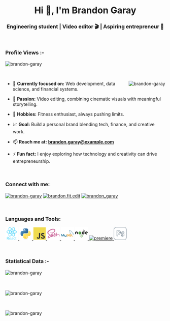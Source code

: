 <h1 align="center">Hi 👋, I'm Brandon Garay</h1>
<h3 align="center">Engineering student | Video editor 🎬 | Aspiring entrepreneur 💼</h3>

<br>

<p align="right">
  <h3>Profile Views :-</h3>
  <img src="https://komarev.com/ghpvc/?username=brandon-garay&label=Profile%20views&color=0e75b6&style=flat" alt="brandon-garay" />
</p>

<br>

<p><img align="right" src="https://github.com/Adam-pw/Adam-pw/blob/main/animation_500_kxa883sd.gif" alt="brandon-garay" /></p>

- 🎯 **Currently focused on:** Web development, data science, and financial systems.

- 🎥 **Passion:** Video editing, combining cinematic visuals with meaningful storytelling.

- 💪 **Hobbies:** Fitness enthusiast, always pushing limits.

- 📈 **Goal:** Build a personal brand blending tech, finance, and creative work.

- 📫 **Reach me at:** **brandon.garay@example.com**

- ⚡ **Fun fact:** I enjoy exploring how technology and creativity can drive entrepreneurship.

<br>

<h3 align="left">Connect with me:</h3>
<p align="left">
  <a href="https://www.linkedin.com/in/brandon-garay/" target="blank"><img align="center" src="https://raw.githubusercontent.com/rahuldkjain/github-profile-readme-generator/master/src/images/icons/Social/linked-in-alt.svg" alt="brandon-garay" height="30" width="40" /></a>
  <a href="https://instagram.com/brandon.fit.edit" target="blank"><img align="center" src="https://raw.githubusercontent.com/rahuldkjain/github-profile-readme-generator/master/src/images/icons/Social/instagram.svg" alt="brandon.fit.edit" height="30" width="40" /></a>
  <a href="https://twitter.com/brandon_garay" target="blank"><img align="center" src="https://raw.githubusercontent.com/rahuldkjain/github-profile-readme-generator/master/src/images/icons/Social/twitter.svg" alt="brandon_garay" height="30" width="40" /></a>
</p>

<br>

<h3 align="left">Languages and Tools:</h3>
<p align="left">
  <a href="https://reactjs.org/" target="_blank" rel="noreferrer"> <img src="https://raw.githubusercontent.com/devicons/devicon/master/icons/react/react-original-wordmark.svg" alt="react" width="40" height="40" /> </a>
  <a href="https://www.python.org" target="_blank" rel="noreferrer"> <img src="https://raw.githubusercontent.com/devicons/devicon/master/icons/python/python-original.svg" alt="python" width="40" height="40" /> </a>
  <a href="https://developer.mozilla.org/en-US/docs/Web/JavaScript" target="_blank" rel="noreferrer"> <img src="https://raw.githubusercontent.com/devicons/devicon/master/icons/javascript/javascript-original.svg" alt="javascript" width="40" height="40" /> </a>
  <a href="https://sass-lang.com" target="_blank" rel="noreferrer"> <img src="https://raw.githubusercontent.com/devicons/devicon/master/icons/sass/sass-original.svg" alt="sass" width="40" height="40" /> </a>
  <a href="https://www.mysql.com/" target="_blank" rel="noreferrer"> <img src="https://raw.githubusercontent.com/devicons/devicon/master/icons/mysql/mysql-original-wordmark.svg" alt="mysql" width="40" height="40" /> </a>
  <a href="https://nodejs.org" target="_blank" rel="noreferrer"> <img src="https://raw.githubusercontent.com/devicons/devicon/master/icons/nodejs/nodejs-original-wordmark.svg" alt="nodejs" width="40" height="40" /> </a>
  <a href="https://www.adobe.com/products/premiere.html" target="_blank" rel="noreferrer"> <img src="https://www.vectorlogo.zone/logos/adobe_premierepro/adobe_premierepro-icon.svg" alt="premiere" width="40" height="40" /> </a>
  <a href="https://www.photoshop.com/en" target="_blank" rel="noreferrer"> <img src="https://raw.githubusercontent.com/devicons/devicon/master/icons/photoshop/photoshop-line.svg" alt="photoshop" width="40" height="40" /> </a>
</p>

<br>

<h3>Statistical Data :-</h3>
<p><img align="center" src="https://github-readme-stats.vercel.app/api/top-langs?username=brandon-garay&show_icons=true&locale=en&bg_color=0d1117&text_color=ffffff&layout=compact" alt="brandon-garay" /></p>

<br>

<p><img align="center" src="https://github-readme-stats.vercel.app/api?username=brandon-garay&show_icons=true&locale=en&bg_color=0d1117&text_color=ffffff" alt="brandon-garay" /></p>

<br>

<p><img align="center" src="https://github-readme-streak-stats.herokuapp.com/?user=brandon-garay&theme=dark&background=0d1117&date_format=M%20j%5B%2C%20Y%5D" alt="brandon-garay" /></p>
